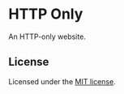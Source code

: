 # HTTP Only

An HTTP-only website.

## License

Licensed under the [MIT license](https://opensource.org/licenses/MIT).
